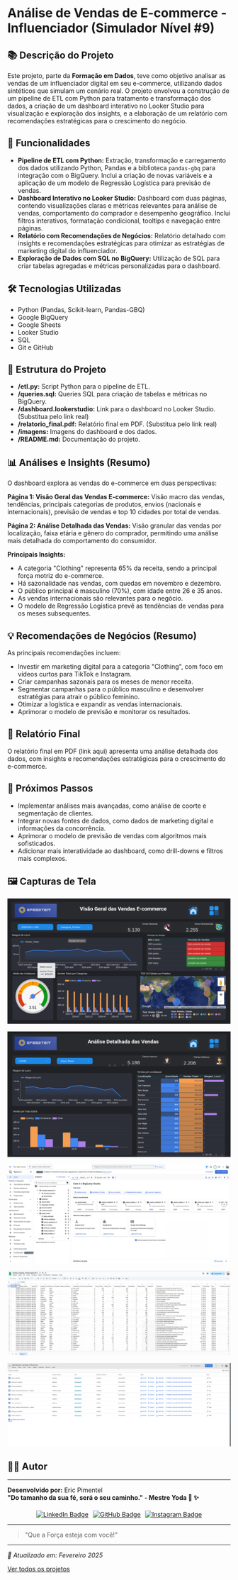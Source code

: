 
# Análise de Vendas de E-commerce - Influenciador (Simulador Nível #9)

## 📚 Descrição do Projeto

Este projeto, parte da **Formação em Dados**, teve como objetivo analisar as vendas de um influenciador digital em seu e-commerce, utilizando dados sintéticos que simulam um cenário real.  O projeto envolveu a construção de um pipeline de ETL com Python para tratamento e transformação dos dados, a criação de um dashboard interativo no Looker Studio para visualização e exploração dos insights, e a elaboração de um relatório com recomendações estratégicas para o crescimento do negócio.

## 🚀 Funcionalidades

- **Pipeline de ETL com Python:** Extração, transformação e carregamento dos dados utilizando Python, Pandas e a biblioteca `pandas-gbq` para integração com o BigQuery. Inclui a criação de novas variáveis e a aplicação de um modelo de Regressão Logística para previsão de vendas.
- **Dashboard Interativo no Looker Studio:** Dashboard com duas páginas, contendo visualizações claras e métricas relevantes para análise de vendas, comportamento do comprador e desempenho geográfico.  Inclui filtros interativos, formatação condicional, tooltips e navegação entre páginas.
- **Relatório com Recomendações de Negócios:** Relatório detalhado com insights e recomendações estratégicas para otimizar as estratégias de marketing digital do influenciador.
- **Exploração de Dados com SQL no BigQuery:** Utilização de SQL para criar tabelas agregadas e métricas personalizadas para o dashboard.


## 🛠️ Tecnologias Utilizadas

- Python (Pandas, Scikit-learn, Pandas-GBQ)
- Google BigQuery
- Google Sheets
- Looker Studio
- SQL
- Git e GitHub


## 📂 Estrutura do Projeto

- **/etl.py:** Script Python para o pipeline de ETL.
- **/queries.sql:**  Queries SQL para criação de tabelas e métricas no BigQuery.
- **/dashboard.lookerstudio:** Link para o dashboard no Looker Studio. (Substitua pelo link real)
- **/relatorio_final.pdf:** Relatório final em PDF. (Substitua pelo link real)
- **/imagens:**  Imagens do dashboard e dos dados.
- **/README.md:**  Documentação do projeto.


## 📊 Análises e Insights (Resumo)

O dashboard explora as vendas do e-commerce em duas perspectivas:

**Página 1: Visão Geral das Vendas E-commerce:**  Visão macro das vendas, tendências, principais categorias de produtos, envios (nacionais e internacionais), previsão de vendas e top 10 cidades por total de vendas.

**Página 2: Análise Detalhada das Vendas:**  Visão granular das vendas por localização, faixa etária e gênero do comprador, permitindo uma análise mais detalhada do comportamento do consumidor.

**Principais Insights:**

- A categoria "Clothing" representa 65% da receita, sendo a principal força motriz do e-commerce.
- Há sazonalidade nas vendas, com quedas em novembro e dezembro.
- O público principal é masculino (70%), com idade entre 26 e 35 anos.
- As vendas internacionais são relevantes para o negócio.
- O modelo de Regressão Logística prevê as tendências de vendas para os meses subsequentes.


## 💡 Recomendações de Negócios (Resumo)

As principais recomendações incluem:

- Investir em marketing digital para a categoria "Clothing", com foco em vídeos curtos para TikTok e Instagram.
- Criar campanhas sazonais para os meses de menor receita.
- Segmentar campanhas para o público masculino e desenvolver estratégias para atrair o público feminino.
- Otimizar a logística e expandir as vendas internacionais.
- Aprimorar o modelo de previsão e monitorar os resultados.



## 📄 Relatório Final

O relatório final em PDF (link aqui) apresenta uma análise detalhada dos dados, com insights e recomendações estratégicas para o crescimento do e-commerce.

## 🎯 Próximos Passos

- Implementar análises mais avançadas, como análise de coorte e segmentação de clientes.
- Integrar novas fontes de dados, como dados de marketing digital e informações da concorrência.
- Aprimorar o modelo de previsão de vendas com algoritmos mais sofisticados.
- Adicionar mais interatividade ao dashboard, como drill-downs e filtros mais complexos.

## 🖼️ Capturas de Tela

![dashboard_pg01](https://github.com/enps2015/TelosSimuladorNivel09/blob/main/img/dashboard_p01.png)

![dashboard_pg01](https://github.com/enps2015/TelosSimuladorNivel09/blob/main/img/dashboard_p02.png)

![dashboard_pg01](https://github.com/enps2015/TelosSimuladorNivel09/blob/main/img/bigquery01.png)

![dashboard_pg01](https://github.com/enps2015/TelosSimuladorNivel09/blob/main/img/google_sheet01.png)

![dashboard_pg01](https://github.com/enps2015/TelosSimuladorNivel09/blob/main/img/tabelas_dashboard.png)



## 👨‍💻 Autor
---
**Desenvolvido por:** Eric Pimentel  
**"Do tamanho da sua fé, será o seu caminho." - Mestre Yoda 🚀 ✨**

<div style="display: flex; justify-content: center; gap: 10px; margin-top: 20px;">
  <a href="https://www.linkedin.com/in/eric-np-santos/">
    <img src="https://img.shields.io/badge/LinkedIn-0077B5?style=for-the-badge&logo=linkedin&logoColor=white" alt="LinkedIn Badge">
  </a>
  <a href="https://github.com/enps2015">
    <img src="https://img.shields.io/badge/GitHub-100000?style=for-the-badge&logo=github&logoColor=white" alt="GitHub Badge">
  </a>
  <a href="https://www.instagram.com/eric.n.pimentel/">
    <img src="https://img.shields.io/badge/Instagram-E4405F?style=for-the-badge&logo=instagram&logoColor=white" alt="Instagram Badge">
  </a>
</div>

---

> "Que a Força esteja com você!"

---

*🚀 Atualizado em: Fevereiro 2025*

[Ver todos os projetos](https://github.com/enps2015?tab=repositories)
